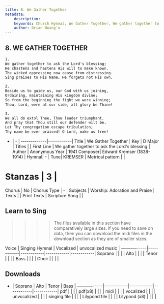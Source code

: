 ```yaml
---
title: 8. We Gather Together
metadata:
    description: 
    keywords: Church Hymnal, We Gather Together, We gather together to ask the Lord's blessing, 
    author: Brian Onang'o
---
```



## 8. WE GATHER TOGETHER

```txt
1.
We gather together to ask the Lord's blessing;
He chastens and hastens His will to make known.
The wicked oppressing now cease from distressing.
Sing praises to His Name; He forgets not His own.

2.
Beside us to guide us, our God with us joining,
Ordaining, maintaining His kingdom divine;
So from the beginning the fight we were winning;
Thou, Lord, were at our side, all glory be Thine!

3.
We all do extol Thee, Thou leader triumphant,
And pray that Thou still our defender wilt be.
Let Thy congregation escape tribulation;
Thy name be ever praised! O Lord, make us free!

```

- |   -  |
-------------|------------|
Title | We Gather Together |
Key | D Major |
Titles |  |
First Line | We gather together to ask the Lord's blessing |
Author | Anonymous
Year | 1941
Composer| Edward Kremser (1838-1914) |
Hymnal|  - |
Tune| KREMSER |
Metrical pattern | |
# Stanzas | 3 |
Chorus | No |
Chorus Type | - |
Subjects | Worship: Adoration and Praise |
Texts |  |
Print Texts | 
Scripture Song |  |
  
## Learn to Sing

>>>> The files available in this section have comparatively large sizes. If you need to save on data, then you can download the midi files in the download section as they are of smaller sizes.

Voice |  Singing Hymnal | Vocalized | unvocalized music |
-------------|------------|------------|------------|------------|
Soprano | | | |
Alto | | | |
Tenor | | | |
Bass | | | |
Choir | | | |

## Downloads

- |  Soprano | Alto | Tenor | Bass |
-------------|------------|------------|------------|------------|
pdf | | | |
pdf(x8) | | | |
midi | | | |
vocalized | | | |
unvocalized | | | |
singing file | | | |
Lilypond file | | | |
Lilypond (x8) | | | |
  
